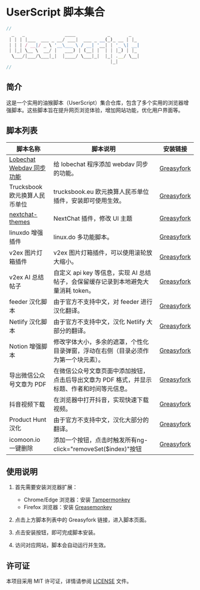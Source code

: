 # UserScript 脚本集合

```js
//
  _   _               ____            _       _   
 | | | |___  ___ _ __/ ___|  ___ _ __(_)_ __ | |_ 
 | | | / __|/ _ \ '__\___ \ / __| '__| | '_ \| __|
 | |_| \__ \  __/ |   ___) | (__| |  | | |_) | |_ 
  \___/|___/\___|_|  |____/ \___|_|  |_| .__/ \__|
                                       |_|        
//
```

## 简介

这是一个实用的油猴脚本（UserScript）集合仓库，包含了多个实用的浏览器增强脚本。这些脚本旨在提升网页浏览体验，增加网站功能，优化用户界面等。

## 脚本列表

| 脚本名称                                       | 脚本说明                                                                                    | 安装链接                                                                                                           |
| ---------------------------------------------- | ------------------------------------------------------------------------------------------- | ------------------------------------------------------------------------------------------------------------------ |
| [Lobechat Webdav 同步功能](./lobechat-webdav/) | 给 lobechat 程序添加 webdav 同步的功能。                                                    | [Greasyfork](https://greasyfork.org/scripts/516358)                                                                |
| Trucksbook 欧元换算人民币单位                  | trucksbook.eu 欧元换算人民币单位插件，安装即可使用生效。                                    | [Greasyfork](https://greasyfork.org/scripts/515007)                                                                |
| [nextchat-themes](./nextchat-themes/)          | NextChat 插件，修改 UI 主题                                                                 | [Greasyfork](https://greasyfork.org/scripts/513677)                                                                |
| linuxdo 增强插件                               | linux.do 多功能脚本。                                                                       | [Greasyfork](https://greasyfork.org/scripts/501827)                                                                |
| v2ex 图片灯箱插件                              | v2ex 图片灯箱插件，可以使用滚轮放大缩小。                                                   | [Greasyfork](https://greasyfork.org/scripts/454963)                                                                |
| v2ex AI 总结帖子                               | 自定义 api key 等信息，实现 AI 总结帖子，会保留缓存记录到本地避免大量消耗 token。           | [Greasyfork](https://greasyfork.org/scripts/505714)                                                                |
| feeder 汉化脚本                                | 由于官方不支持中文，对 feeder 进行汉化翻译。                                                | [Greasyfork](https://greasyfork.org/scripts/481157)                                                                |
| Netlify 汉化脚本                               | 由于官方不支持中文，汉化 Netlify 大部分的翻译。                                             | [Greasyfork](https://greasyfork.org/scripts/484197)                                                                |
| Notion 增强脚本                                | 修改字体大小，多余的遮罩，个性化目录弹窗，浮动在右侧（目录必须作为第一个块元素）。          | [Greasyfork](https://greasyfork.org/scripts/485105)                                                                |
| 导出微信公众号文章为 PDF                       | 在微信公众号文章页面中添加按钮，点击后导出文章为 PDF 格式，并显示标题、作者和时间等元信息。 | [Greasyfork](https://greasyfork.org/scripts/510683)                                                                |
| 抖音视频下载                                   | 在浏览器中打开抖音，实现快速下载视频。                                                      | [Greasyfork](https://raw.githubusercontent.com/ezyshu/scripts/refs/heads/main/douyin-download/greasyfork.user.js)  |
| Product Hunt 汉化                              | 由于官方不支持中文，汉化大部分的翻译。                                                      | [Greasyfork](https://raw.githubusercontent.com/ezyshu/scripts/refs/heads/main/producthunt-zhcn/greasyfork.user.js) |
| icomoon.io 一键删除                            | 添加一个按钮，点击时触发所有ng-click="removeSet($index)"按钮                                | [Greasyfork](https://greasyfork.org/scripts/529673)                                                                |

## 使用说明

1. 首先需要安装浏览器扩展：
   - Chrome/Edge 浏览器：安装 [Tampermonkey](https://www.tampermonkey.net/)
   - Firefox 浏览器：安装 [Greasemonkey](https://addons.mozilla.org/firefox/addon/greasemonkey/)

2. 点击上方脚本列表中的 Greasyfork 链接，进入脚本页面。

3. 点击安装按钮，即可完成脚本安装。

4. 访问对应网站，脚本会自动运行并生效。

## 许可证

本项目采用 MIT 许可证，详情请参阅 [LICENSE](./LICENSE) 文件。
